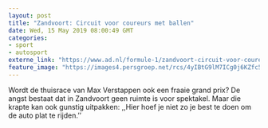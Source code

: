 ```yaml
---
layout: post
title: "Zandvoort: Circuit voor coureurs met ballen"
date: Wed, 15 May 2019 08:00:49 GMT
categories: 
- sport 
- autosport 
externe_link: "https://www.ad.nl/formule-1/zandvoort-circuit-voor-coureurs-met-ballen~a59fb6d7/"
feature_image: "https://images4.persgroep.net/rcs/4yIBtG9lM7ICg0j6KZfc5uddzMk/diocontent/148360455/_fitwidth/400/?appId=21791a8992982cd8da851550a453bd7f&quality=0.7"
---
```


Wordt de thuisrace van Max Verstappen ook een fraaie grand prix? De angst bestaat dat in Zandvoort geen ruimte is voor spektakel. Maar die krapte kan ook gunstig uitpakken: ,,Hier hoef je niet zo je best te doen om de auto plat te rijden.’’
